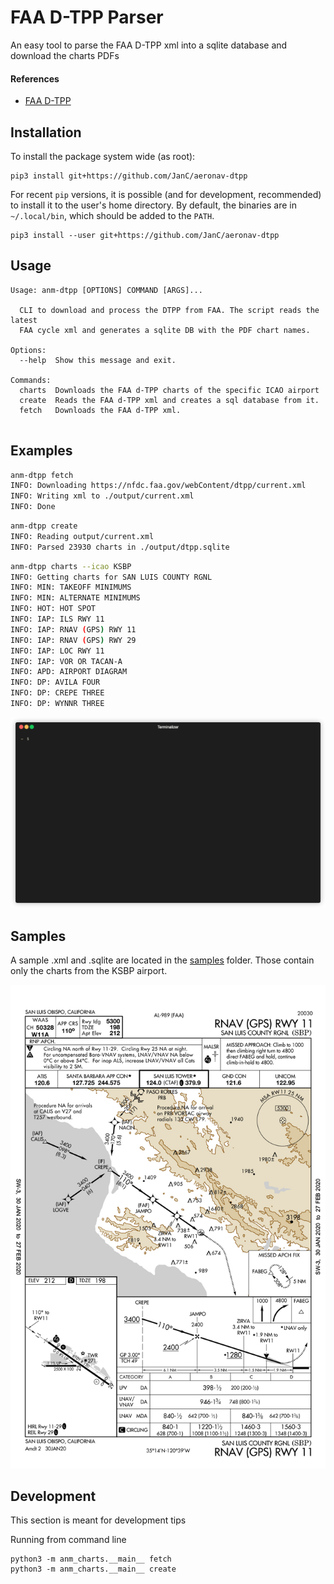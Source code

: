 
# FAA D-TPP Parser


An easy tool to parse the FAA D-TPP xml into a sqlite database and download the charts PDFs

#### References
- [FAA D-TPP](https://www.faa.gov/air_traffic/flight_info/aeronav/digital_products/dtpp/search/)


## Installation


To install the package system wide (as root):

```
pip3 install git+https://github.com/JanC/aeronav-dtpp
```

For recent `pip` versions, it is possible (and for development, recommended) to
install it to the user's home directory. By default, the binaries are in
`~/.local/bin`, which should be added to the `PATH`.

```
pip3 install --user git+https://github.com/JanC/aeronav-dtpp
```

## Usage


```
Usage: anm-dtpp [OPTIONS] COMMAND [ARGS]...

  CLI to download and process the DTPP from FAA. The script reads the latest
  FAA cycle xml and generates a sqlite DB with the PDF chart names.

Options:
  --help  Show this message and exit.

Commands:
  charts  Downloads the FAA d-TPP charts of the specific ICAO airport
  create  Reads the FAA d-TPP xml and creates a sql database from it.
  fetch   Downloads the FAA d-TPP xml.
  
```

## Examples



```bash
anm-dtpp fetch
INFO: Downloading https://nfdc.faa.gov/webContent/dtpp/current.xml
INFO: Writing xml to ./output/current.xml
INFO: Done
```

```bash
anm-dtpp create
INFO: Reading output/current.xml
INFO: Parsed 23930 charts in ./output/dtpp.sqlite
```

```bash
anm-dtpp charts --icao KSBP
INFO: Getting charts for SAN LUIS COUNTY RGNL
INFO: MIN: TAKEOFF MINIMUMS
INFO: MIN: ALTERNATE MINIMUMS
INFO: HOT: HOT SPOT
INFO: IAP: ILS RWY 11
INFO: IAP: RNAV (GPS) RWY 11
INFO: IAP: RNAV (GPS) RWY 29
INFO: IAP: LOC RWY 11
INFO: IAP: VOR OR TACAN-A
INFO: APD: AIRPORT DIAGRAM
INFO: DP: AVILA FOUR
INFO: DP: CREPE THREE
INFO: DP: WYNNR THREE
```

![](demo.gif)

## Samples

A sample .xml and .sqlite are located in the [samples](samples) folder. Those contain only the charts from the KSBP airport.

![](samples/00989R11.jpg)

## Development 

This section is meant for development tips

Running from command line

```
python3 -m anm_charts.__main__ fetch
python3 -m anm_charts.__main__ create
```